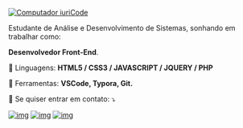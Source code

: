 [![Computador iuriCode](https://raw.githubusercontent.com/MicaelliMedeiros/micaellimedeiros/master/image/computer-illustration.png)]()

Estudante de Análise e Desenvolvimento de Sistemas, sonhando em trabalhar como:

**Desenvolvedor Front-End**.

🦄 Linguagens: **HTML5 / CSS3 / JAVASCRIPT / JQUERY / PHP**

💼 Ferramentas: **VSCode, Typora, Git.**

💌 Se quiser entrar em contato: ⤵️

[![img](https://camo.githubusercontent.com/0137b0e6dbd05bb3986fa835806ca7b044f5cdaab7e4c8af8829ceec61195346/68747470733a2f2f696d672e736869656c64732e696f2f62616467652f2d476d61696c2d4646303030303f7374796c653d666c61742d737175617265266c6162656c436f6c6f723d464630303030266c6f676f3d676d61696c266c6f676f436f6c6f723d7768697465266c696e6b3d4c494e4b2d444f2d5345552d454d41494c)](mailto:danilondosantos@gmail.com) [![img](https://camo.githubusercontent.com/4754d9b981ccaa192658e293fa6ab42b543520e7ad39756929edc7e95fca43aa/68747470733a2f2f696d672e736869656c64732e696f2f62616467652f2d4c696e6b6564696e2d3065373661383f7374796c653d666c61742d737175617265266c6f676f3d4c696e6b6564696e266c6f676f436f6c6f723d7768697465266c696e6b3d4c494e4b2d444f2d5345552d4c494e4b4544494e)](https://www.linkedin.com/in/danilondosantos/) [![img](https://camo.githubusercontent.com/f87792c075186a37396ce967528ef3b24e885dbeec26ed04eb442fb69c16b20f/68747470733a2f2f696d672e736869656c64732e696f2f62616467652f2d57686174734170702d3235643336363f7374796c653d666c61742d737175617265266c6162656c436f6c6f723d323564333636266c6f676f3d7768617473617070266c6f676f436f6c6f723d7768697465266c696e6b3d4150492d444f2d5345552d5748415453415050)](https://api.whatsapp.com/send?phone=5513997630543)

